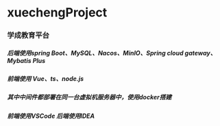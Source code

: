 # xuechengProject
### 学成教育平台
##### 后端使用spring Boot、MySQL、Nacos、MinIO、Spring cloud gateway、Mybatis Plus
##### 前端使用 Vue、ts、node.js
##### 其中中间件都部署在同一台虚拟机服务器中，使用docker搭建
##### 前端使用VSCode 后端使用IDEA

